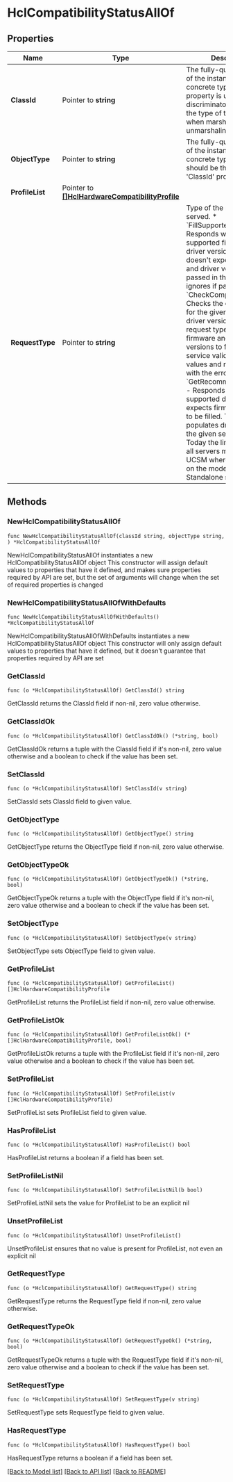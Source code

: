 # HclCompatibilityStatusAllOf

## Properties

Name | Type | Description | Notes
------------ | ------------- | ------------- | -------------
**ClassId** | Pointer to **string** | The fully-qualified name of the instantiated, concrete type. This property is used as a discriminator to identify the type of the payload when marshaling and unmarshaling data. | [default to "hcl.CompatibilityStatus"]
**ObjectType** | Pointer to **string** | The fully-qualified name of the instantiated, concrete type. The value should be the same as the &#39;ClassId&#39; property. | [default to "hcl.CompatibilityStatus"]
**ProfileList** | Pointer to [**[]HclHardwareCompatibilityProfile**](HclHardwareCompatibilityProfile.md) |  | [optional] 
**RequestType** | Pointer to **string** | Type of the request to be served. * &#x60;FillSupportedVersions&#x60; - Responds with the supported firmware and driver versions. The API doesn&#39;t expect firmware and driver versions to be passed in the request and ignores if passed. * &#x60;CheckCompatibility&#x60; - Checks the compatibility for the given firmware and driver versions. This request type expects the firmware and driver versions to filled and the service validates the values and responds back with the error codes. * &#x60;GetRecommendedDrivers&#x60; - Responds with the supported drivers. The API expects firmware version to be filled. The API populates driver ISO url for the given server model. Today the link is same for all servers managed by UCSM whereas it depends on the model for Standalone servers. | [optional] [default to "FillSupportedVersions"]

## Methods

### NewHclCompatibilityStatusAllOf

`func NewHclCompatibilityStatusAllOf(classId string, objectType string, ) *HclCompatibilityStatusAllOf`

NewHclCompatibilityStatusAllOf instantiates a new HclCompatibilityStatusAllOf object
This constructor will assign default values to properties that have it defined,
and makes sure properties required by API are set, but the set of arguments
will change when the set of required properties is changed

### NewHclCompatibilityStatusAllOfWithDefaults

`func NewHclCompatibilityStatusAllOfWithDefaults() *HclCompatibilityStatusAllOf`

NewHclCompatibilityStatusAllOfWithDefaults instantiates a new HclCompatibilityStatusAllOf object
This constructor will only assign default values to properties that have it defined,
but it doesn't guarantee that properties required by API are set

### GetClassId

`func (o *HclCompatibilityStatusAllOf) GetClassId() string`

GetClassId returns the ClassId field if non-nil, zero value otherwise.

### GetClassIdOk

`func (o *HclCompatibilityStatusAllOf) GetClassIdOk() (*string, bool)`

GetClassIdOk returns a tuple with the ClassId field if it's non-nil, zero value otherwise
and a boolean to check if the value has been set.

### SetClassId

`func (o *HclCompatibilityStatusAllOf) SetClassId(v string)`

SetClassId sets ClassId field to given value.


### GetObjectType

`func (o *HclCompatibilityStatusAllOf) GetObjectType() string`

GetObjectType returns the ObjectType field if non-nil, zero value otherwise.

### GetObjectTypeOk

`func (o *HclCompatibilityStatusAllOf) GetObjectTypeOk() (*string, bool)`

GetObjectTypeOk returns a tuple with the ObjectType field if it's non-nil, zero value otherwise
and a boolean to check if the value has been set.

### SetObjectType

`func (o *HclCompatibilityStatusAllOf) SetObjectType(v string)`

SetObjectType sets ObjectType field to given value.


### GetProfileList

`func (o *HclCompatibilityStatusAllOf) GetProfileList() []HclHardwareCompatibilityProfile`

GetProfileList returns the ProfileList field if non-nil, zero value otherwise.

### GetProfileListOk

`func (o *HclCompatibilityStatusAllOf) GetProfileListOk() (*[]HclHardwareCompatibilityProfile, bool)`

GetProfileListOk returns a tuple with the ProfileList field if it's non-nil, zero value otherwise
and a boolean to check if the value has been set.

### SetProfileList

`func (o *HclCompatibilityStatusAllOf) SetProfileList(v []HclHardwareCompatibilityProfile)`

SetProfileList sets ProfileList field to given value.

### HasProfileList

`func (o *HclCompatibilityStatusAllOf) HasProfileList() bool`

HasProfileList returns a boolean if a field has been set.

### SetProfileListNil

`func (o *HclCompatibilityStatusAllOf) SetProfileListNil(b bool)`

 SetProfileListNil sets the value for ProfileList to be an explicit nil

### UnsetProfileList
`func (o *HclCompatibilityStatusAllOf) UnsetProfileList()`

UnsetProfileList ensures that no value is present for ProfileList, not even an explicit nil
### GetRequestType

`func (o *HclCompatibilityStatusAllOf) GetRequestType() string`

GetRequestType returns the RequestType field if non-nil, zero value otherwise.

### GetRequestTypeOk

`func (o *HclCompatibilityStatusAllOf) GetRequestTypeOk() (*string, bool)`

GetRequestTypeOk returns a tuple with the RequestType field if it's non-nil, zero value otherwise
and a boolean to check if the value has been set.

### SetRequestType

`func (o *HclCompatibilityStatusAllOf) SetRequestType(v string)`

SetRequestType sets RequestType field to given value.

### HasRequestType

`func (o *HclCompatibilityStatusAllOf) HasRequestType() bool`

HasRequestType returns a boolean if a field has been set.


[[Back to Model list]](../README.md#documentation-for-models) [[Back to API list]](../README.md#documentation-for-api-endpoints) [[Back to README]](../README.md)


